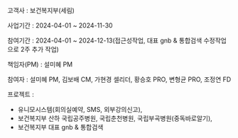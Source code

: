 고객사 : 보건복지부(세림)

사업기간 : 2024-04-01 ~ 2024-11-30

참여기간 : 2024-04-01 ~ 2024-12-13(접근성작업, 대표 gnb & 통합검색 수정작업으로 2주 추가 작업)

책임자(PM) : 설미혜 PM

참여자 : 설미혜 PM, 김보배 CM, 가현경 셀리더, 황승호 PRO, 변형균 PRO, 조정연 FD

프로젝트 : 
- 유니모시스템(회의실예약, SMS, 외부강의신고),
- 보건복지부 산하 국립공주병원, 국립춘천병원, 국립부곡병원(중독바로알기), 
- 보건복지부 대표 gnb & 통합검색
